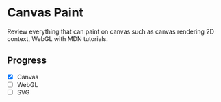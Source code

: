 # Canvas Paint

Review everything that can paint on canvas such as canvas rendering 2D context, WebGL with MDN tutorials.

## Progress

- [x] Canvas
- [ ] WebGL
- [ ] SVG